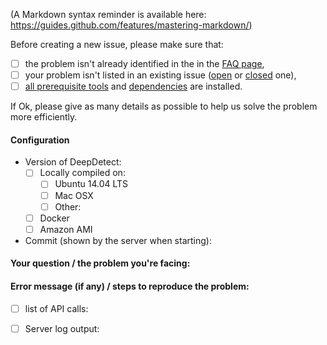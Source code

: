 (A Markdown syntax reminder is available here: https://guides.github.com/features/mastering-markdown/)

Before creating a new issue, please make sure that:
- [ ] the problem isn't already identified in the in the [FAQ page](http://www.deepdetect.com/overview/faq/ "DeepDetect FAQ page"),
- [ ] your problem isn't listed in an existing issue ([open](https://github.com/beniz/deepdetect/issues) or [closed](https://github.com/beniz/deepdetect/issues?q=is%3Aissue+is%3Aclosed) one),
- [ ] [all prerequisite tools](http://www.deepdetect.com/overview/installing/ "DeepDetect installation page") and [dependencies](https://github.com/beniz/deepdetect#user-content-dependencies "DeepDetect README page on Github") are installed.

If Ok, please give as many details as possible to help us solve the problem more efficiently.
#### Configuration
- Version of DeepDetect:
    - [ ] Locally compiled on:
        - [ ] Ubuntu 14.04 LTS
        - [ ] Mac OSX
        - [ ] Other:
    - [ ] Docker
    - [ ] Amazon AMI
- Commit (shown by the server when starting):

#### Your question / the problem you're facing:

#### Error message (if any) / steps to reproduce the problem:
- [ ] list of API calls:

- [ ] Server log output:

